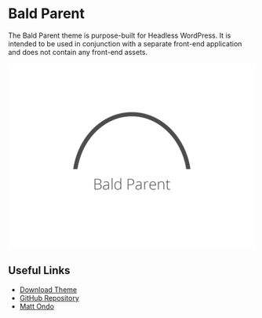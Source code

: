 # Bald Parent

The Bald Parent theme is purpose-built for Headless WordPress. It is intended to be used in conjunction with a separate front-end application and does not contain any front-end assets.

![Bald Parent](./screenshot.png?raw=true)


## Useful Links

- [Download Theme](https://github.com/MatOndo/Bald/releases)
- [GitHub Repository](https://github.com/MattOndo/Bald)
- [Matt Ondo](https://mattondo.io/)
